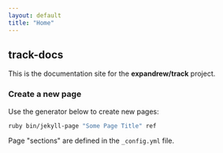 ```yaml
---
layout: default
title: "Home"
---
```


## track-docs

This is the documentation site for the **expandrew/track** project.

### Create a new page

Use the generator below to create new pages:

```bash
ruby bin/jekyll-page "Some Page Title" ref
```
Page "sections" are defined in the `_config.yml` file.